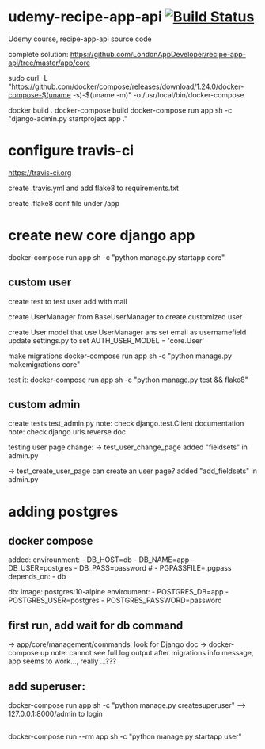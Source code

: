 # udemy-recipe-app-api [![Build Status](https://travis-ci.org/mpasquini/udemy-recipe-app-api.svg?branch=development)](https://travis-ci.org/mpasquini/udemy-recipe-app-api)
Udemy course, recipe-app-api source code

complete solution: 
https://github.com/LondonAppDeveloper/recipe-app-api/tree/master/app/core



sudo curl -L "https://github.com/docker/compose/releases/download/1.24.0/docker-compose-$(uname -s)-$(uname -m)" -o /usr/local/bin/docker-compose


docker build .
docker-compose build
docker-compose run app sh -c "django-admin.py startproject app ."

# configure travis-ci
https://travis-ci.org

create .travis.yml
and add flake8 to requirements.txt

create .flake8 conf file under /app


# create new core django app  
docker-compose run app sh -c "python manage.py startapp core"

## custom user
create test to test user add with mail

create UserManager from BaseUserManager to create customized user

create User model that use UserManager ans set email as usernamefield
update settings.py to set AUTH_USER_MODEL = 'core.User'

make migrations
docker-compose run app sh -c "python manage.py makemigrations core" 

test it:
docker-compose run app sh -c "python manage.py test && flake8"



## custom admin
create tests test_admin.py
note: check django.test.Client documentation
note: check django.urls.reverse doc

testing user page change: 
-> test_user_change_page 
added "fieldsets" in admin.py

-> test_create_user_page
can create an user page?
added "add_fieldsets" in admin.py

# adding postgres
## docker compose
added: 
    envirounment:
      - DB_HOST=db
      - DB_NAME=app
      - DB_USER=postgres
      - DB_PASS=password
      #  - PGPASSFILE=.pgpass
    depends_on:
      - db

  db:
    image: postgres:10-alpine
    enviroument:
      - POSTGRES_DB=app
      - POSTGRES_USER=postgres
      - POSTGRES_PASSWORD=password
      

## first run, add wait for db command
-> app/core/management/commands, look for Django doc 
-> docker-compose up
note: cannot see full log output after migrations info message, 
app seems to work..., really ...???


## add superuser:
docker-compose run app sh -c "python manage.py createsuperuser"
--> 127.0.0.1:8000/admin to login 

## 
docker-compose run --rm app sh -c "python manage.py startapp user"
